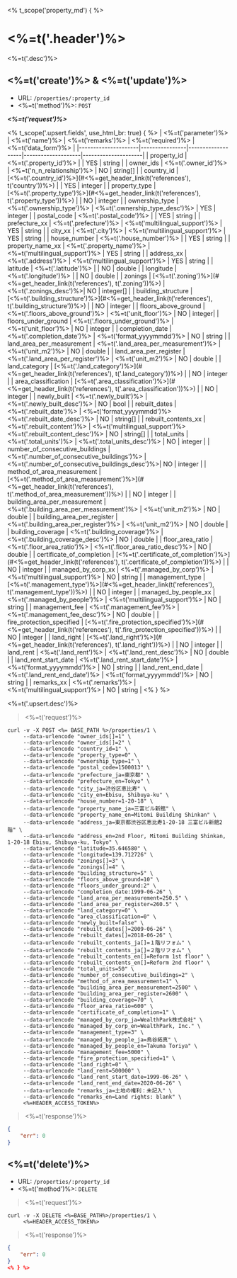 <% t_scope('property_md') { %>
# <%=t('.header')%>

<%=t('.desc')%>

## <%=t('create')%> & <%=t('update')%>

- URL: `/properties/:property_id`
- <%=t('method')%>: `POST`

***<%=t('request')%>***

<% t_scope('.upsert.fields', use_html_br: true) { %>
| <%=t('parameter')%> | <%=t('name')%> | <%=t('remarks')%> | <%=t('required')%> | <%=t('data_form')%> |
|---------------------|----------------|-------------------|--------------------|---------------------|
| property_id | <%=t('.property_id')%> | | YES | string |
| owner_ids | <%=t('.owner_id')%> | <%=t('n_n_relationship')%> | NO | string[] |
| country_id | [<%=t('.country_id')%>](#<%=get_header_link(t('references'), t('country'))%>) | | YES | integer |
| property_type | [<%=t('.property_type')%>](#<%=get_header_link(t('references'), t('.property_type'))%>) | | NO | integer |
| ownership_type | <%=t('.ownership_type')%> | <%=t('.ownership_type_desc')%> | YES | integer |
| postal_code | <%=t('.postal_code')%> | | YES | string |
| prefecture_xx | <%=t('.prefecture')%> | <%=t('multilingual_support')%> | YES | string |
| city_xx | <%=t('.city')%> | <%=t('multilingual_support')%> | YES | string |
| house_number | <%=t('.house_number')%> | | YES | string |
| property_name_xx | <%=t('.property_name')%> | <%=t('multilingual_support')%> | YES | string |
| address_xx | <%=t('.address')%> | <%=t('multilingual_support')%> | YES | string |
| latitude | <%=t('.latitude')%> | | NO | double |
| longitude | <%=t('.longitude')%> | | NO | double |
| zonings | [<%=t('.zoning')%>](#<%=get_header_link(t('references'), t('.zoning'))%>) | <%=t('.zonings_desc')%>| NO | integer[] |
| building_structure | [<%=t('.building_structure')%>](#<%=get_header_link(t('references'), t('.building_structure'))%>) | | NO | integer |
| floors_above_ground | <%=t('.floors_above_ground')%> | <%=t('unit_floor')%> | NO | integer|
| floors_under_ground | <%=t('.floors_under_ground')%> | <%=t('unit_floor')%> | NO | integer |
| completion_date | <%=t('.completion_date')%> | <%=t('format_yyyymmdd')%> | NO | string |
| land_area_per_measurement | <%=t('.land_area_per_measurement')%> | <%=t('unit_m2')%> | NO | double |
| land_area_per_register | <%=t('.land_area_per_register')%> | <%=t('unit_m2')%> | NO | double |
| land_category | [<%=t('.land_category')%>](#<%=get_header_link(t('references'), t('.land_category'))%>) | | NO | integer |
| area_classification | [<%=t('.area_classification')%>](#<%=get_header_link(t('references'), t('.area_classification'))%>) | | NO | integer |
| newly_built | <%=t('.newly_built')%> | <%=t('.newly_built_desc')%> | NO | bool |
| rebuilt_dates | <%=t('.rebuilt_date')%> | <%=t('format_yyyymmdd')%><br><%=t('.rebuilt_date_desc')%> | NO | string[] |
| rebuilt_contents_xx | <%=t('.rebuilt_content')%> | <%=t('multilingual_support')%><br><%=t('.rebuilt_content_desc')%> | NO | string[] |
| total_units | <%=t('.total_units')%> | <%=t('.total_units_desc')%> | NO | integer |
| number_of_consecutive_buildings | <%=t('.number_of_consecutive_buildings')%> | <%=t('.number_of_consecutive_buildings_desc')%>| NO | integer |
| method_of_area_measurement | [<%=t('.method_of_area_measurement')%>](#<%=get_header_link(t('references'), t('.method_of_area_measurement'))%>) | | NO | integer |
| building_area_per_measurement | <%=t('.building_area_per_measurement')%> | <%=t('unit_m2')%> | NO | double |
| building_area_per_register | <%=t('.building_area_per_register')%> | <%=t('unit_m2')%> | NO | double |
| building_coverage | <%=t('.building_coverage')%> | <%=t('.building_coverage_desc')%> | NO | double |
| floor_area_ratio | <%=t('.floor_area_ratio')%> | <%=t('.floor_area_ratio_desc')%> | NO | double |
| certificate_of_completion | [<%=t('.certificate_of_completion')%>](#<%=get_header_link(t('references'), t('.certificate_of_completion'))%>) | | NO | integer |
| managed_by_corp_xx | <%=t('.managed_by_corp')%> | <%=t('multilingual_support')%> | NO | string |
| management_type | [<%=t('.management_type')%>](#<%=get_header_link(t('references'), t('.management_type'))%>) | | NO | integer |
| managed_by_people_xx | <%=t('.managed_by_people')%> | <%=t('multilingual_support')%> | NO | string |
| management_fee | <%=t('.management_fee')%> | <%=t('.management_fee_desc')%> | NO | double |
| fire_protection_specified | [<%=t('.fire_protection_specified')%>](#<%=get_header_link(t('references'), t('.fire_protection_specified'))%>) | | NO | integer |
| land_right | [<%=t('.land_right')%>](#<%=get_header_link(t('references'), t('.land_right'))%>) | | NO | integer |
| land_rent | <%=t('.land_rent')%> | <%=t('.land_rent_desc')%> | NO | double |
| land_rent_start_date | <%=t('.land_rent_start_date')%> | <%=t('format_yyyymmdd')%> | NO | string |
| land_rent_end_date | <%=t('.land_rent_end_date')%> | <%=t('format_yyyymmdd')%> | NO | string |
| remarks_xx | <%=t('.remarks')%> | <%=t('multilingual_support')%> | NO | string |
<% } %>

<%=t('.upsert.desc')%>

> <%=t('request')%>

```shell
curl -v -X POST <%= BASE_PATH %>/properties/1 \
     --data-urlencode "owner_ids[]=1" \
     --data-urlencode "owner_ids[]=2" \
     --data-urlencode "country_id=1" \
     --data-urlencode "property_type=0" \
     --data-urlencode "ownership_type=1" \
     --data-urlencode "postal_code=1500013" \
     --data-urlencode "prefecture_ja=東京都" \
     --data-urlencode "prefecture_en=Tokyo" \
     --data-urlencode "city_ja=渋谷区恵比寿" \
     --data-urlencode "city_en=Ebisu, Shibuya-ku" \
     --data-urlencode "house_number=1-20-18" \
     --data-urlencode "property_name_ja=三富ビル新館" \
     --data-urlencode "property_name_en=Mitomi Building Shinkan" \
     --data-urlencode "address_ja=東京都渋谷区恵比寿1-20-18 三富ビル新館2階" \
     --data-urlencode "address_en=2nd Floor, Mitomi Building Shinkan, 1-20-18 Ebisu, Shibuya-ku, Tokyo" \
     --data-urlencode "latitude=35.646580" \
     --data-urlencode "longitude=139.712726" \
     --data-urlencode "zonings[]=3" \
     --data-urlencode "zonings[]=4" \
     --data-urlencode "building_structure=5" \
     --data-urlencode "floors_above_ground=10" \
     --data-urlencode "floors_under_ground:2" \
     --data-urlencode "completion_date:1999-06-26" \
     --data-urlencode "land_area_per_measurement=250.5" \
     --data-urlencode "land_area_per_register=260.5" \
     --data-urlencode "land_category=0" \
     --data-urlencode "area_classification=0" \
     --data-urlencode "newly_built=false" \
     --data-urlencode "rebuilt_dates[]=2009-06-26" \
     --data-urlencode "rebuilt_dates[]=2018-06-26" \
     --data-urlencode "rebuilt_contents_ja[]=１階リフォム" \
     --data-urlencode "rebuilt_contents_ja[]=２階リフォム" \
     --data-urlencode "rebuilt_contents_en[]=Reform 1st floor" \
     --data-urlencode "rebuilt_contents_en[]=Reform 2nd floor" \
     --data-urlencode "total_units=50" \
     --data-urlencode "number_of_consecutive_buildings=2" \
     --data-urlencode "method_of_area_measurement=1" \
     --data-urlencode "building_area_per_measurement=2500" \
     --data-urlencode "building_area_per_register=2600" \
     --data-urlencode "building_coverage=70" \
     --data-urlencode "floor_area_ratio=600" \
     --data-urlencode "certificate_of_completion=1" \
     --data-urlencode "managed_by_corp_ja=WealthPark株式会社" \
     --data-urlencode "managed_by_corp_en=WealthPark, Inc." \
     --data-urlencode "management_type=3" \
     --data-urlencode "managed_by_people_ja=鳥谷拓真" \
     --data-urlencode "managed_by_people_en=Takuma Toriya" \
     --data-urlencode "management_fee=5000" \
     --data-urlencode "fire_protection_specified=1" \
     --data-urlencode "land_right=0" \
     --data-urlencode "land_rent=500000" \
     --data-urlencode "land_rent_start_date=1999-06-26" \
     --data-urlencode "land_rent_end_date=2020-06-26" \
     --data-urlencode "remarks_ja=土地の権利：未記入" \
     --data-urlencode "remarks_en=Land rights: blank" \
     <%=HEADER_ACCESS_TOKEN%>
```

> <%=t('response')%>

```json
{
    "err": 0
}
```

## <%=t('delete')%>

- URL: `/properties/:property_id`
- <%=t('method')%>: `DELETE`

> <%=t('request')%>

```shell
curl -v -X DELETE <%=BASE_PATH%>/properties/1 \
     <%=HEADER_ACCESS_TOKEN%>
```

> <%=t('response')%>

```json
{
    "err": 0
}
<% } %>